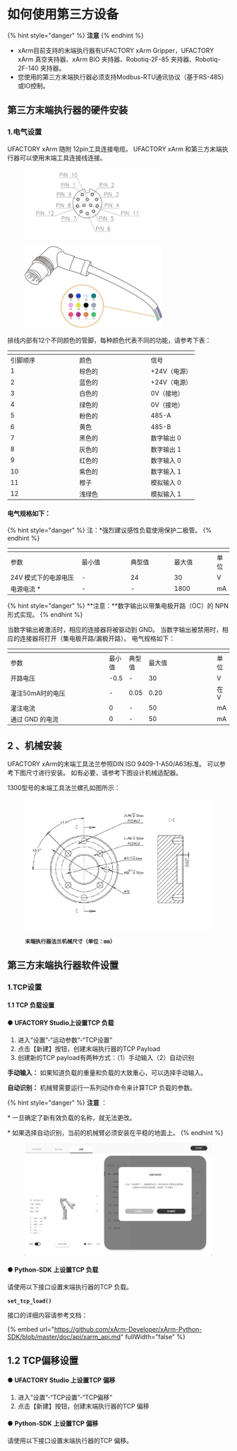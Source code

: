 # 如何使用第三方设备

{% hint style="danger" %}
**注意**
{% endhint %}

* xArm目前支持的末端执行器有UFACTORY xArm Gripper，UFACTORY xArm 真空夹持器、xArm BIO 夹持器、Robotiq-2F-85 夹持器、Robotiq-2F-140 夹持器。
* 您使用的第三方末端执行器必须支持Modbus-RTU通讯协议（基于RS-485）或IO控制。



## **第三方末端执行器的硬件安装**

### **1.电气设置**

UFACTORY xArm 随附 12pin工具连接电缆。 UFACTORY xArm 和第三方末端执行器可以使用末端工具连接线连接。

<figure><img src="../.gitbook/assets/图片.png" alt="" width="305"><figcaption></figcaption></figure>

<figure><img src="../.gitbook/assets/图片 (1).png" alt=""><figcaption></figcaption></figure>

排线内部有12个不同颜色的管脚，每种颜色代表不同的功能，请参考下表：

<table data-header-hidden><thead><tr><th width="142.33333333333331"></th><th width="148"></th><th></th></tr></thead><tbody><tr><td>引脚顺序</td><td>颜色</td><td>信号</td></tr><tr><td>1</td><td>棕色的</td><td>+24V（电源）</td></tr><tr><td>2</td><td>蓝色的</td><td>+24V（电源）</td></tr><tr><td>3</td><td>白色的</td><td>0V（接地）</td></tr><tr><td>4</td><td>绿色的</td><td>0V（接地）</td></tr><tr><td>5</td><td>粉色的</td><td>485-A</td></tr><tr><td>6</td><td>黄色</td><td>485-B</td></tr><tr><td>7</td><td>黑色的</td><td>数字输出 0</td></tr><tr><td>8</td><td>灰色的</td><td>数字输出 1</td></tr><tr><td>9</td><td>红色的</td><td>数字输入 0</td></tr><tr><td>10</td><td>紫色的</td><td>数字输入 1</td></tr><tr><td>11</td><td>橙子</td><td>模拟输入 0</td></tr><tr><td>12</td><td>浅绿色</td><td>模拟输入 1</td></tr></tbody></table>

#### 电气规格如下：

{% hint style="danger" %}
注：\*强烈建议感性负载使用保护二极管。
{% endhint %}

<table data-header-hidden><thead><tr><th width="223"></th><th width="149"></th><th width="127"></th><th width="112"></th><th></th></tr></thead><tbody><tr><td>参数</td><td>最小值</td><td>典型值</td><td>最大值</td><td>单位</td></tr><tr><td>24V 模式下的电源电压</td><td>-</td><td>24</td><td>30</td><td>V</td></tr><tr><td>电源电流 *</td><td>-</td><td>-</td><td>1800</td><td>mA</td></tr></tbody></table>

{% hint style="danger" %}
**注意：**数字输出以带集电极开路（OC）的 NPN 形式实现。&#x20;
{% endhint %}

当数字输出被激活时，相应的连接器将被驱动到 GND。 当数字输出被禁用时，相应的连接器将打开（集电极开路/漏极开路）。 电气规格如下：

<table data-header-hidden><thead><tr><th width="218"></th><th></th><th></th><th width="146"></th><th></th></tr></thead><tbody><tr><td>参数</td><td>最小值</td><td>典型值</td><td>最大值</td><td>单位</td></tr><tr><td>开路电压</td><td>-0.5</td><td>-</td><td>30</td><td>V</td></tr><tr><td>灌注50mA时的电压</td><td>-</td><td>0.05</td><td>0.20</td><td>在V</td></tr><tr><td>灌注电流</td><td>0</td><td>-</td><td>50</td><td>mA</td></tr><tr><td>通过 GND 的电流</td><td>0</td><td>-</td><td>50</td><td>mA</td></tr></tbody></table>



## 2 **、机械安装**

UFACTORY xArm的末端工具法兰参照DIN ISO 9409-1-A50/A63标准。 可以参考下图尺寸进行安装。 如有必要，请参考下图设计机械适配器。

1300型号的末端工具法兰螺孔如图所示：

<figure><img src="../.gitbook/assets/图片 (2).png" alt=""><figcaption><p><strong><code>末端执行器法兰机械尺寸（单位：mm）</code></strong></p></figcaption></figure>



## **第三方末端执行器软件设置**

### 1.TCP设置

#### 1.1 **TCP 负载设置**

#### ● **UFACTORY** **Studio上设置TCP 负载**

1. 进入“设置”-“运动参数”-“TCP设置”
2. 点击【新建】按钮，创建末端执行器的TCP Payload
3. 创建新的TCP payload有两种方式：（1）手动输入（2）自动识别



**手动输入：** 如果知道负载的重量和负载的大致重心，可以选择手动输入。

**自动识别：** 机械臂需要运行一系列动作命令来计算TCP 负载的参数。



{% hint style="danger" %}
**注意** ：

\* 一旦确定了新有效负载的名称，就无法更改。

\* 如果选择自动识别，当前的机械臂必须安装在平稳的地面上。
{% endhint %}



<figure><img src="../.gitbook/assets/图片 (5).png" alt=""><figcaption></figcaption></figure>

#### ● Python-SDK **上设置TCP 负载**

请使用以下接口设置末端执行器的TCP 负载。

<pre class="language-python"><code class="lang-python"><strong>set_tcp_load()
</strong></code></pre>

接口的详细内容请参考文档：

{% embed url="https://github.com/xArm-Developer/xArm-Python-SDK/blob/master/doc/api/xarm_api.md" fullWidth="false" %}

## 1.2 **TCP偏移设置**

#### ● **UFACTORY Studio 上设置TCP 偏移**

1. 进入“设置”-“TCP设置”-“TCP偏移”
2. 点击【新建】按钮，创建末端执行器的TCP 偏移

#### ● **Python-SDK 上设置TCP 偏移**

请使用以下接口设置末端执行器的TCP 偏移。









